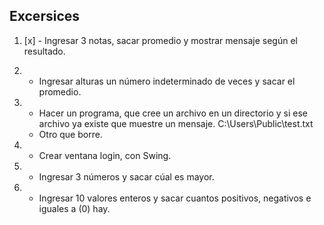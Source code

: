 ## Excersices

1. [x] - Ingresar 3 notas, sacar promedio y mostrar mensaje según el resultado.

2. - Ingresar alturas un número indeterminado de veces y sacar el promedio.

3. - Hacer un programa, que cree un archivo en un directorio y si ese archivo ya existe que muestre un mensaje. C:\\Users\\Public\\test.txt
   - Otro que borre.

4. - Crear ventana login, con Swing.

5. - Ingresar 3 números y sacar cúal es mayor.

6. - Ingresar 10 valores enteros y sacar cuantos positivos, negativos e iguales a (0) hay.
